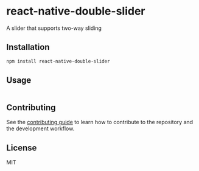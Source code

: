 # react-native-double-slider

A slider that supports two-way sliding

## Installation

```sh
npm install react-native-double-slider
```

## Usage

```js
```

## Contributing

See the [contributing guide](CONTRIBUTING.md) to learn how to contribute to the repository and the development workflow.

## License

MIT
